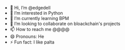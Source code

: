 - 👋 Hi, I’m @edgedell
- 👀 I’m interested in Python
- 🌱 I’m currently learning BPM
- 💞️ I’m looking to collaborate on bloackchain's projects
- 📫 How to reach me @@@@
- 😄 Pronouns: He
- ⚡ Fun fact: I like palta

<!---
edgedell/edgedell is a ✨ special ✨ repository because its `README.md` (this file) appears on your GitHub profile.
You can click the Preview link to take a look at your changes.
--->
